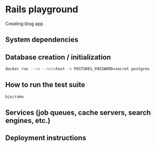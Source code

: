 # Rails playground

Creating blog app

## System dependencies

## Database creation / initialization

```sh
docker run --rm --net=host -e POSTGRES_PASSWORD=secret postgres
```

## How to run the test suite

```sh
bin/rake
```

## Services (job queues, cache servers, search engines, etc.)

## Deployment instructions
